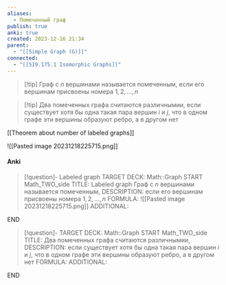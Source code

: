 ```yaml
---
aliases:
  - Помеченный граф
publish: true
anki: true
created: 2023-12-16 21:34
parent:
  - "[[Simple Graph (G)]]"
connected:
  - "[[519.175.1 Isomorphic Graphs]]"
---
```


> [!tip] Граф с $n$ вершинами называется помеченным, 
> если его вершинам присвоены номера $1, 2, ..., n$

> [!tip] Два помеченных графа считаются различнымии, 
если существует хотя бы одна такая пара вершин $i$ и $j$, что в одном графе эти вершины образуют ребро, а в другом нет


[[Theorem about number of labeled graphs]]

![[Pasted image 20231218225715.png]]

#### Anki
> [!question]- Labeled graph
TARGET DECK: Math::Graph 
START
Math_TWO_side
TITLE: Labeled graph
Граф с $n$ вершинами называется помеченным, 
DESCRIPTION: если его вершинам присвоены номера $1, 2, ..., n$
FORMULA: ![[Pasted image 20231218225715.png]]
ADDITIONAL:
<!--ID: 1705263411201-->
END

> [!question]-
TARGET DECK: Math::Graph 
START
Math_TWO_side
TITLE: Два помеченных графа считаются различнымии,
DESCRIPTION: если существует хотя бы одна такая пара вершин $i$ и $j$, что в одном графе эти вершины образуют ребро, а в другом нет
FORMULA: 
ADDITIONAL:
<!--ID: 1705263411220-->
END








